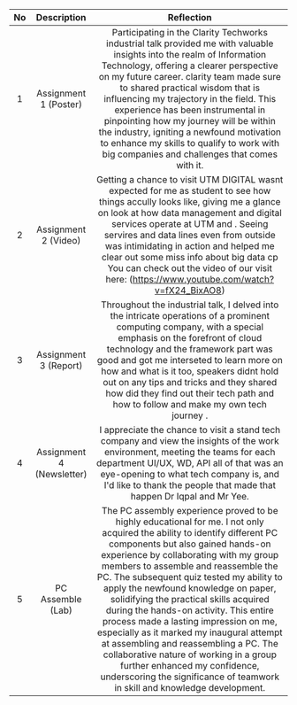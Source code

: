 | No | Description | Reflection |
| :---: | :---: | :---: |
| 1 | Assignment 1 (Poster) | Participating in the Clarity Techworks industrial talk provided me with valuable insights into the realm of Information Technology, offering a clearer perspective on my future career. clarity team made sure to  shared practical wisdom that is influencing my trajectory in the field. This experience has been instrumental in pinpointing how my journey will be within the industry, igniting a newfound motivation to enhance my skills to qualify to work with big companies and challenges that comes with it. |
| 2 | Assignment 2 (Video) | Getting a chance to  visit UTM DIGITAL wasnt expected for me as student to see how things accully looks like, giving me a glance on look at how data management and digital services operate at UTM and . Seeing servires and data lines even from outside was intimidating in action and helped me clear out some miss info about big data cp You can check out the video of our visit here: (https://www.youtube.com/watch?v=fX24_BixAO8)|
| 3 | Assignment 3 (Report) | Throughout the industrial talk, I delved into the intricate operations of a prominent computing company, with a special emphasis on the forefront of cloud technology and the framework part was good and got me interseted to learn more on how and what is it too, speakers didnt hold out on any tips and tricks and they shared how did they find out their tech path and how to follow and make my own tech journey . |
| 4 | Assignment 4 (Newsletter) |I appreciate the chance to visit a stand tech company and view the insights of the work environment, meeting the teams for each department UI/UX, WD, API all of that was an eye-opening to what tech company is, and I'd like to thank the people that made that happen Dr Iqpal and Mr Yee. |
| 5 | PC Assemble (Lab) | The PC assembly experience proved to be highly educational for me. I not only acquired the ability to identify different PC components but also gained hands-on experience by collaborating with my group members to assemble and reassemble the PC. The subsequent quiz tested my ability to apply the newfound knowledge on paper, solidifying the practical skills acquired during the hands-on activity. This entire process made a lasting impression on me, especially as it marked my inaugural attempt at assembling and reassembling a PC. The collaborative nature of working in a group further enhanced my confidence, underscoring the significance of teamwork in skill and knowledge development. |


